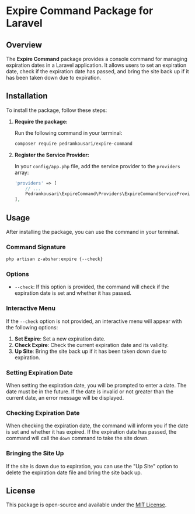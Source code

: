 # Expire Command Package for Laravel

## Overview

The **Expire Command** package provides a console command for managing expiration dates in a Laravel application. It allows users to set an expiration date, check if the expiration date has passed, and bring the site back up if it has been taken down due to expiration.

## Installation

To install the package, follow these steps:

1. **Require the package:**

   Run the following command in your terminal:

   ```bash
   composer require pedramkousari/expire-command
   ```

2. **Register the Service Provider:**

   In your `config/app.php` file, add the service provider to the `providers` array:

   ```php
   'providers' => [
       // ...
       Pedramkousari\ExpireCommand\Providers\ExpireCommandServiceProvider::class,
   ],
   ```

## Usage

After installing the package, you can use the command in your terminal.

### Command Signature

```bash
php artisan z-abshar:expire {--check}
```

### Options

- `--check`: If this option is provided, the command will check if the expiration date is set and whether it has passed.

### Interactive Menu

If the `--check` option is not provided, an interactive menu will appear with the following options:

1. **Set Expire**: Set a new expiration date.
2. **Check Expire**: Check the current expiration date and its validity.
3. **Up Site**: Bring the site back up if it has been taken down due to expiration.

### Setting Expiration Date

When setting the expiration date, you will be prompted to enter a date. The date must be in the future. If the date is invalid or not greater than the current date, an error message will be displayed.

### Checking Expiration Date

When checking the expiration date, the command will inform you if the date is set and whether it has expired. If the expiration date has passed, the command will call the `down` command to take the site down.

### Bringing the Site Up

If the site is down due to expiration, you can use the "Up Site" option to delete the expiration date file and bring the site back up.

## License

This package is open-source and available under the [MIT License](LICENSE).
